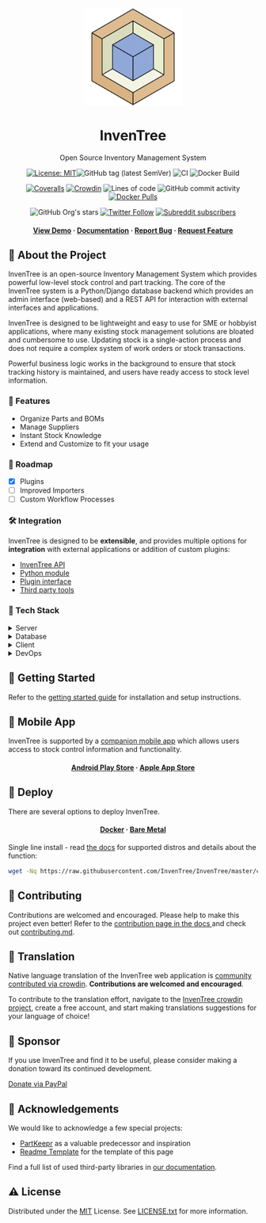 <div align="center">
  <img src="images/logo/inventree.png" alt="InvenTree logo" width="200" height="auto" />
  <h1>InvenTree</h1>
  <p>Open Source Inventory Management System </p>

<!-- Badges -->
[![License: MIT](https://img.shields.io/badge/License-MIT-yellow.svg)](https://opensource.org/licenses/MIT)![GitHub tag (latest SemVer)](https://img.shields.io/github/v/tag/inventree/inventree)
![CI](https://github.com/inventree/inventree/actions/workflows/qc_checks.yaml/badge.svg)
![Docker Build](https://github.com/inventree/inventree/actions/workflows/docker.yaml/badge.svg)

[![Coveralls](https://img.shields.io/coveralls/github/inventree/InvenTree)](https://coveralls.io/github/inventree/InvenTree)
[![Crowdin](https://badges.crowdin.net/inventree/localized.svg)](https://crowdin.com/project/inventree)
![Lines of code](https://img.shields.io/tokei/lines/github/inventree/InvenTree)
![GitHub commit activity](https://img.shields.io/github/commit-activity/m/inventree/inventree)
[![Docker Pulls](https://img.shields.io/docker/pulls/inventree/inventree)](https://hub.docker.com/r/inventree/inventree)

![GitHub Org's stars](https://img.shields.io/github/stars/inventree?style=social)
[![Twitter Follow](https://img.shields.io/twitter/follow/inventreedb?style=social)](https://twitter.com/inventreedb)
[![Subreddit subscribers](https://img.shields.io/reddit/subreddit-subscribers/inventree?style=social)](https://www.reddit.com/r/InvenTree/)


<h4>
    <a href="https://demo.inventree.org/">View Demo</a>
  <span> · </span>
    <a href="https://inventree.readthedocs.io/en/latest/">Documentation</a>
  <span> · </span>
    <a href="https://github.com/inventree/InvenTree/issues/new?template=bug_report.md&title=[BUG]">Report Bug</a>
  <span> · </span>
    <a href="https://github.com/inventree/InvenTree/issues/new?template=feature_request.md&title=[FR]">Request Feature</a>
  </h4>
</div>

<!-- About the Project -->
## :star2: About the Project

InvenTree is an open-source Inventory Management System which provides powerful low-level stock control and part tracking. The core of the InvenTree system is a Python/Django database backend which provides an admin interface (web-based) and a REST API for interaction with external interfaces and applications.

InvenTree is designed to be lightweight and easy to use for SME or hobbyist applications, where many existing stock management solutions are bloated and cumbersome to use. Updating stock is a single-action process and does not require a complex system of work orders or stock transactions.

Powerful business logic works in the background to ensure that stock tracking history is maintained, and users have ready access to stock level information.

<!-- Features -->

### :dart: Features

- Organize Parts and BOMs
- Manage Suppliers
- Instant Stock Knowledge
- Extend and Customize to fit your usage

<!-- Roadmap -->
### :compass: Roadmap

* [x] Plugins
* [ ] Improved Importers
* [ ] Custom Workflow Processes

<!-- Integration -->
### :hammer_and_wrench: Integration

InvenTree is designed to be **extensible**, and provides multiple options for **integration** with external applications or addition of custom plugins:

* [InvenTree API](https://inventree.readthedocs.io/en/latest/extend/api/)
* [Python module](https://inventree.readthedocs.io/en/latest/extend/python)
* [Plugin interface](https://inventree.readthedocs.io/en/latest/extend/plugins)
* [Third party tools](https://inventree.readthedocs.io/en/latest/extend/integrate)

<!-- TechStack -->
### :space_invader: Tech Stack

<details>
  <summary>Server</summary>
  <ul>
    <li><a href="https://www.python.org/">Python</a></li>
    <li><a href="https://www.djangoproject.com/">Django</a></li>
    <li><a href="https://www.django-rest-framework.org/">DRF</a></li>
    <li><a href="https://django-q.readthedocs.io/">Django Q</a></li>
    <li><a href="https://django-allauth.readthedocs.io/">Django-Allauth</a></li>
  </ul>
</details>

<details>
<summary>Database</summary>
  <ul>
    <li><a href="https://www.postgresql.org/">PostgreSQL</a></li>
    <li><a href="https://www.mysql.com/">MySQL</a></li>
    <li><a href="https://www.sqlite.org/">SQLite</a></li>
    <li><a href="https://redis.io/">Redis</a></li>
  </ul>
</details>

<details>
  <summary>Client</summary>
  <ul>
    <li><a href="https://getbootstrap.com/">Bootstrap</a></li>
    <li><a href="https://jquery.com/">jQuery</a></li>
    <li><a href="https://bootstrap-table.com/">Bootstrap-Table</a></li>
  </ul>
</details>

<details>
<summary>DevOps</summary>
  <ul>
    <li><a href="https://hub.docker.com/r/inventree/inventree">Docker</a></li>
    <li><a href="https://crowdin.com/project/inventree">Crowdin</a></li>
    <li><a href="https://coveralls.io/github/inventree/InvenTree">Coveralls</a></li>
    <li><a href="https://packager.io/gh/inventree/InvenTree">Packager.io</a></li>
  </ul>
</details>

<!-- Getting Started -->
## 	:toolbox: Getting Started

Refer to the [getting started guide](https://inventree.readthedocs.io/en/latest/start/install/) for installation and setup instructions.

<!-- Mobile App -->
## 	:iphone: Mobile App

InvenTree is supported by a [companion mobile app](https://inventree.readthedocs.io/en/latest/app/app/) which allows users access to stock control information and functionality.

<div align="center"><h4>
    <a href="https://play.google.com/store/apps/details?id=inventree.inventree_app">Android Play Store</a>
     <span> · </span>
    <a href="https://apps.apple.com/au/app/inventree/id1581731101#?platform=iphone">Apple App Store</a>
</h4></div>

<!-- Deploy -->
## 	:train: Deploy

There are several options to deploy InvenTree.

<div align="center"><h4>
    <a href="https://inventree.readthedocs.io/en/latest/start/docker/">Docker</a>
    <span> · </span>
    <a href="https://inventree.readthedocs.io/en/latest/start/install/">Bare Metal</a>
</h4></div>

Single line install - read [the docs](https://inventree.readthedocs.io/en/latest/start/installer/) for supported distros and details about the function:
```bash
wget -Nq https://raw.githubusercontent.com/InvenTree/InvenTree/master/contrib/install.sh && bash install.sh
```

<!-- Contributing -->
## :wave: Contributing

Contributions are welcomed and encouraged. Please help to make this project even better!
Refer to the [contribution page in the docs ](https://inventree.readthedocs.io/en/latest/contribute/) and check out [contributing.md](CONTRIBUTING.md).

<!-- Translation -->
## :scroll: Translation

Native language translation of the InvenTree web application is [community contributed via crowdin](https://crowdin.com/project/inventree). **Contributions are welcomed and encouraged**.

To contribute to the translation effort, navigate to the [InvenTree crowdin project](https://crowdin.com/project/inventree), create a free account, and start making translations suggestions for your language of choice!

<!-- Sponsor -->
## :money_with_wings: Sponsor

If you use InvenTree and find it to be useful, please consider making a donation toward its continued development.

[Donate via PayPal](https://paypal.me/inventree?locale.x=en_AU)

<!-- Acknowledgments -->
## :gem: Acknowledgements

We would like to acknowledge a few special projects:
 - [PartKeepr](https://github.com/partkeepr/PartKeepr) as a valuable predecessor and inspiration
 - [Readme Template](https://github.com/Louis3797/awesome-readme-template) for the template of this page

Find a full list of used third-party libraries in [our documentation](https://inventree.readthedocs.io/en/latest/credits/).

<!-- License -->
## :warning: License

Distributed under the [MIT](https://choosealicense.com/licenses/mit/) License. See [LICENSE.txt](https://github.com/inventree/InvenTree/blob/master/LICENSE) for more information.
